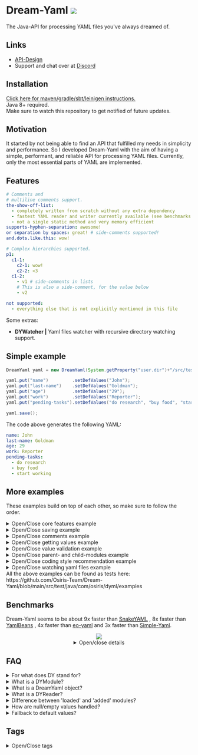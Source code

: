 # Dream-Yaml [![](https://jitpack.io/v/Osiris-Team/Dream-Yaml.svg)](https://jitpack.io/#Osiris-Team/Dream-Yaml)
The Java-API for processing YAML files you've always dreamed of.
## Links
 - [API-Design](DESIGN.md)
 - Support and chat over at [Discord](https://discord.com/invite/GGNmtCC)
## Installation
[Click here for maven/gradle/sbt/leinigen instructions.](https://jitpack.io/#Osiris-Team/Dream-Yaml/LATEST) <br>
Java 8+ required. <br>
Make sure to watch this repository to get notified of future updates. <br>
## Motivation
It started by not being able to find an API that fulfilled my needs in simplicity and performance.
So I developed Dream-Yaml with the aim of having a simple, performant, and reliable API for processing YAML files.
Currently, only the most essential parts of YAML are implemented.
## Features
```YAML
# Comments and
# multiline comments support.
the-show-off-list: 
  - completely written from scratch without any extra dependency
  - fastest YAML reader and writer currently available (see benchmarks below)
  - not a single static method and very memory efficient
supports-hyphen-separation: awesome! 
or separation by spaces: great! # side-comments supported!
and.dots.like.this: wow!

# Complex hierarchies supported.
p1:
  c1-1:
    c2-1: wow!
    c2-2: <3
  c1-2:
    - v1 # side-comments in lists
    # This is also a side-comment, for the value below
    - v2

not supported:
  - everything else that is not explicitly mentioned in this file
```
Some extras:
 - **DYWatcher |** Yaml files watcher with recursive directory watching support.
## Simple example
```java
DreamYaml yaml = new DreamYaml(System.getProperty("user.dir")+"/src/test/simple-example.yml");

yaml.put("name")         .setDefValues("John");
yaml.put("last-name")    .setDefValues("Goldman");
yaml.put("age")          .setDefValues("29");
yaml.put("work")         .setDefValues("Reporter");
yaml.put("pending-tasks").setDefValues("do research", "buy food", "start working");

yaml.save();
```
The code above generates the following YAML:
```yaml
name: John
last-name: Goldman
age: 29
work: Reporter
pending-tasks: 
  - do research
  - buy food
  - start working
```
## More examples
These examples build on top of each other, so make sure to follow the order.
<details>
  <summary>Open/Close core features example</summary>
<pre lang="java">
DreamYaml yaml = new DreamYaml(System.getProperty("user.dir")+"/src/test/advanced-example.yml");
// yaml.load() is not needed, because autoLoad is true by default and loads your file automatically in the constructor above

yaml.put("name")         .setDefValues(new DYValue("John", "Value-Comment")).setDefComments("Key-Comment");
yaml.put("last-name")    .setDefValues("Goldman");
yaml.put("age")          .setDefValues("29");
yaml.put("work")         .setDefValues("Reporter");
yaml.put("pending-tasks").setDefValues("do research", "buy food", "start working");

yaml.saveAndLoad();

DYModule getNameModule = yaml.get("name"); // Method for retrieving modules by their keys
yaml.add("new-module"); // Adds a new module, with null value. Throws exception if the key already exists
yaml.remove("new-module"); // Removes the module. Note that this also will remove it from the file.
yaml.replace(getNameModule, new DYModule("first-name").setDefValues("JOHNY")) // First parameter should be the module to replace. Second the new module.
</pre>
<pre lang="yaml">
# Key-Comment
first-name: JOHNY # Value-Comment
last-name: Goldman
age: 29
work: Reporter
pending-tasks: 
  - do research
  - buy food
  - start working
</pre>
</details>

<details>
  <summary>Open/Close saving example</summary>
<pre lang="java">
DreamYaml yaml = new DreamYaml(System.getProperty("user.dir") + "/src/test/saving-example.yml");

// SCENARIO 1:
// Lets imagine this file contains tons of information but we only want to modify/update that one section and keep the rest.
// For that we simply add that section into memory and edit it: 
yaml.get("work").setValues("Developer");
// And save the file:
yaml.save(); // Note that stuff that isn't supported by DreamYaml wont be parsed and thus removed from the file after you save it!
// Just as simple as that!

// SCENARIO 2:
// Lets imagine another scenario where this file contains a lot of unnecessary stuff we want to get rid of
// and add other data instead.
// For that we (again) add the modules first:
DYModule firstName = yaml.add("name").setDefValues("John");
DYModule lastName = yaml.add("last-name").setDefValues("Goldman");
DYModule age = yaml.add("age").setDefValues("29");
// Then save it with 'overwrite' true:
yaml.save(true);
// That's it!
</pre>
</details>

<details>
  <summary>Open/Close comments example</summary>
<pre lang="java">
DreamYaml yaml = new DreamYaml(System.getProperty("user.dir") + "/src/test/comments-example.yml");

DYModule firstName = yaml.put("name").setDefValues("John").setComments("You can insert your", "multiline comments like this.");
DYModule lastName = yaml.put("last-name").setDefValues("Goldman").setComments(
        "This is a multiline comment \n" +
                "separated by javas \n" +
                "next line character!");
DYModule age = yaml.put("age").setDefValues(new DYValue(29).setComment("This is a side-comment/value-comment"))
        .setComments("This is a single line comment.");
DYModule work = yaml.put("work").setDefValues("Reporter");
DYModule parent = yaml.put("p1", "c2", "c3").setComments("Comments in", "a hierarchy.");

yaml.saveAndLoad();

// How to get comments?
firstName.getComments(); // Returns this modules key/top-comments
age.getValue().getComment(); // Returns this modules, values/side-comment
</pre>
<pre lang="yaml">
# You can insert your
# multiline comments like this.
name: John
# This is a multiline comment
# separated by javas
# next line character!
last-name: Goldman
# This is a single line comment.
age: 29 # This is a side-comment/value-comment
work: Reporter
p1:
  c2:
      # Comments in
      # a hierarchy.
      c3:
</pre>
</details>

<details>
  <summary>Open/Close getting values example</summary>
<pre lang="java">
DreamYaml yaml = new DreamYaml(System.getProperty("user.dir") + "/src/test/getting-values-example.yml");

DYModule firstName = yaml.put("name").setDefValues("John").setComments("Everything about getting values.");
DYModule lastName = yaml.put("last-name").setDefValues("Goldman");
DYModule age = yaml.put("age").setDefValues("29");
DYModule work = yaml.put("work").setDefValues("Reporter");
DYModule pendingTasks = yaml.put("pending-tasks").setDefValues("research", "1234", "start working");

yaml.saveAndLoad(); // Since the file got reset, we need to reload it after saving it

// Getting module details
String key = firstName.getFirstKey(); // name // Returns the first key.
String keyI = firstName.getKeyByIndex(0); // name // Returns the key by given index. More on this in later examples.
Object value = firstName.getValue(); // John // Returns the 'real' value from the yaml file at the time when load() was called.
Object valueI = firstName.getValueByIndex(0); // John // Returns the value by given index.
Object defaultValue = firstName.getDefValue(); // John // Returns the default value
Object defaultValueI = firstName.getDefValueByIndex(0); // John // Returns the default value
String comment = firstName.getComment(); // Everything about... // Returns the first comment.
String commentI = firstName.getCommentByIndex(0); // Everything about... // Returns the comment by given index.

// All the methods below return the 'real' values at the time when load() was called.
DYValue firstNameValue = firstName.getValue(); // This is never null, and acts as a container for the actual string value
String firstNameAsString = firstName.asString(); // Can be null if there is no actual string value
int ageAsInt = age.asInt();
List<DYValue> pendingTasksValues = pendingTasks.getValues();
List<String> pendingTasksStrings = pendingTasks.asStringList();
// You can also get each value from the list as an independent object
String listIndex0 = pendingTasks.asString(0);
int listIndex1 = pendingTasks.asInt(1);
char[] listIndex2 = pendingTasks.asCharArray(2);

// Finding and getting a module by its keys
DYModule firstNameModuleByKeys = yaml.get("name"); // Returns the module from the permanent added modules list
DYModule firstNameLoadedModuleByKeys = yaml.get("name"); // Returns the module from the temporary loaded modules list, at the time load() was called
</pre>
<pre lang="yaml">
# Everything about getting values.
name: John
last-name: Goldman
age: 29
work: Reporter
pending-tasks:
  - research
  - 1234
  - start working
</pre>
</details>

<details>
  <summary>Open/Close value validation example</summary>
<pre lang="java">
DreamYaml yaml = new DreamYaml(System.getProperty("user.dir") + "/src/test/value-validation-example.yml");
DYModule module = yaml.put("is-valid").setDefValues("false");
yaml.saveAndLoad(); // It could be that the file is empty and the default value doesn't exist yet.

if (!module.asBoolean())
    System.err.println("Invalid value '" + module.getValue().asBoolean() + "' at " + module.getKeys() + " Corrected to -> '" + module.setValues("true").getValue().asBoolean() + "'");

yaml.save(true); // Remember to save and update the file, after doing the correction.
</pre>
<pre lang="yaml">
# BEFORE CORRECTION:
is-valid: false
# AFTER CORRECTION:
is-valid: true
</pre>
</details>

<details>
  <summary>Open/Close parent- and child-modules example</summary>
<pre lang="java">
DreamYaml yaml = new DreamYaml(System.getProperty("user.dir") + "/src/test/parent-example.yml");

DYModule p1 = yaml.put("p1").setComments("Create a more complex yaml file", "with multiple parents and children.");
DYModule p1C1 = yaml.put("p1", "c1").setDefValues("You can arrange your");
DYModule p1C2 = yaml.put("p1", "c2").setDefValues("keys and values");
DYModule p1C3 = yaml.put("p1", "c3").setDefValues("as you like!");
DYModule p2C3 = yaml.put("p2", "c1", "c2", "c3").setDefValues("awesome!"); // Always order objects from parent to child, otherwise you will get errors!
// DYModule notAllowed = yaml.addDef("p2", "c1", "c2"); <- ERROR because you try to access c2 even though c3 already was added
// If you want to access the child's values you need to pass them one after another like this:
DYModule p3C1 = yaml.put("p3", "c1").setDefValues("v1");
DYModule p3C2 = yaml.put("p3", "c1", "c2").setDefValues("v2");
DYModule p3C3 = yaml.put("p3", "c1", "c2", "c3").setDefValues("v3");

yaml.saveAndLoad();
// You can get a parents child modules easily through:
p1.getChildModules();
// Return a childs parent is also easy:
p1C1.getParentModule();
</pre>
<pre lang="yaml">
# Create a more complex yaml file
# with multiple parents and children.
p1:
  c1: You can arrange your
  c2: keys and values
  c3: as you like!
p2:
  c1:
    c2:
      c3: awesome!
p3:
  c1: v1
    c2: v2
      c3: v3
</pre>
</details>
 
 <details>
  <summary>Open/Close coding style recommendation example</summary>
<pre lang="java">
/**
 * Recommendation how to use the DreamYaml api.
 */
public class CodingStyleExample {

    // If you only got a few modules and you want quick access across your code, you can add them as static fields and load your yaml file once at startup
    // If you also want to keep this values up to date you can add a DYWatcher with an DYAction which does that.
    public static DYModule FIRST_NAME;
    public static DYModule LAST_NAME;
    public static DYModule AGE;
    public static DYModule PROFESSION;

    // If you prefer encapsulating the modules you can do so, but remember that you will have to load your yaml file every time you create this class
    // This will ensure you always are using the latest values.
    private DYModule firstName;
    private DYModule lastName;
    private DYModule age;
    private DYModule work;

    public CodingStyleExample() throws Exception {
        DreamYaml yaml = new DreamYaml(System.getProperty("user.dir") + "/src/test/coding-style-example.yml");
        //yaml.load(); // We don't need to call this, since autoLoad is enabled by default.
        yaml.reset(); // DO NOT CALL THIS IN PRODUCTION, IT WILL REMOVE ALL THE INFORMATION FROM YOUR YAML FILE!
        // I am doing this only for the sake of testing!

        FIRST_NAME = yaml.put("name").setDefValues("John");
        LAST_NAME = yaml.put("last-name").setDefValues("Goldman");
        AGE = yaml.put("age").setDefValues("29");
        PROFESSION = yaml.put("work").setDefValues("Reporter");

        firstName = yaml.put("encapsulated", "name").setDefValues("John");
        lastName = yaml.put("encapsulated", "last-name").setDefValues("Goldman");
        age = yaml.put("encapsulated", "age").setDefValues("29");
        work = yaml.put("encapsulated", "work").setDefValues("Reporter");

        yaml.save(true);
    }

    // Getters for encapsulated modules:

    public DYModule getFirstName() {
        return firstName;
    }

    public DYModule getLastName() {
        return lastName;
    }

    public DYModule getAge() {
        return age;
    }

    public DYModule getWork() {
        return work;
    }
}
</pre>
<pre lang="yaml">
name: John
last-name: Goldman
age: 29
work: Reporter
encapsulated:
  name: John
  last-name: Goldman
  age: 29
  work: Reporter
</pre>
</details>

 <details>
  <summary>Open/Close watching yaml files example</summary>
<pre lang="java">
// First we create two yaml files with some data
DreamYaml yaml1 = new DreamYaml(System.getProperty("user.dir") + "/src/test/watcher-1-example.yml");
yaml1.load();
DYModule firstName1 = yaml1.put("name").setDefValues("John");
yaml1.save(true);

DreamYaml yaml2 = new DreamYaml(System.getProperty("user.dir") + "/src/test/watcher-2-example.yml");
yaml2.load();
DYModule firstName2 = yaml2.put("name").setDefValues("John");
yaml2.save(true);


// Create a watcher. Note that by default it will watch the complete, user directory in which this jar is located and its subdirectories.
DYWatcher watcher = new DYWatcher();  // You can specify a custom directory to watch by: DYWatcher watcher = new DYWatcher("C:your/custom/directory/path/here");
watcher.start(); // Starts the watcher in its own new thread.

// Add the files we want to watch
watcher.addYaml(yaml1);
watcher.addYaml(yaml2);

// Create the action we want to perform when these files change
DYAction action1 = new DYAction();
action1.setRunnable(() -> {
// This action will reload every config watched by the watcher when its changed
try {
        action1.getYaml().load();
        System.out.println("The " + action1.getYaml().getFile().getName() + " file was modified! Event kind: " + action1.getEventKind());
    } catch (Exception e) {
        e.printStackTrace();
    }
   });

// Besides, you can create an action for a specific yaml file, by simply adding that file to the actions constructor
DYAction action2 = new DYAction(yaml2);
action2.setRunnable(() -> {
   // Displays a message when the file gets modified. For more events see StandardWatchEventKinds.
    if (action2.getEventKind().equals(StandardWatchEventKinds.ENTRY_MODIFY))
        System.out.println("This is a specific message for the file yaml2(" + action2.getYaml().getFile().getName() + "), that it was modified!");
});

// Add the actions to the watcher
watcher.addAction(action1);
watcher.addAction(action2);

// That's it. Now we run some test to see if it works:
System.out.println("\nUser modifies yaml1:");
firstName1.setValues("Pete"); // Imagine that this change is done by a person
yaml1.save(); // In this moment the file gets modified

System.out.println("\nUser modifies yaml2:");
firstName2.setValues("Pete"); // Imagine that this change is done by a person
yaml2.save(); // In this moment the file gets modified
</pre>
</details>
All the above examples can be found as tests here: https://github.com/Osiris-Team/Dream-Yaml/blob/main/src/test/java/com/osiris/dyml/examples

## Benchmarks
Dream-Yaml seems to be about 9x faster than [SnakeYAML](https://bitbucket.org/asomov/snakeyaml/src/master/)
, 8x faster than [YamlBeans](https://github.com/EsotericSoftware/yamlbeans)
, 4x faster than [eo-yaml](https://github.com/decorators-squad/eo-yaml)
 and 3x faster than [Simple-Yaml](https://github.com/Carleslc/Simple-YAML).
<div align="center">
  <img src="https://i.imgur.com/rupU0Ea.png">
<details>
  <summary>Open/close details</summary>
<img src="https://i.imgur.com/Dvob5Ly.png">
</details>
</div>

## FAQ
<div>
<details>
  <summary>For what does DY stand for?</summary>
DreamYaml.
</details>
<details>
  <summary>What is a DYModule?</summary>
It is the in-memory representation of a yaml section. For example 'name: John' is one module. It has the key 'name' and the value 'John'.
</details>
<details>
  <summary>What is a DreamYaml object?</summary>
It is the in-memory representation of the full yaml file and contains all of the modules, which can be accessed by their keys.
</details>
<details>
  <summary>What is a DYReader?</summary>
It is responsible for reading the yaml file and parsing its objects into modules, which then get added to the DreamYaml object.
These are named 'loaded modules' by the way.
</details>
<details>
  <summary>Difference between 'loaded' and 'added' modules?</summary>
The only difference, is that loaded modules cannot have default values set.
They are basically the raw output from your yaml file. Added modules get created when you call the add() method. Their initial value is taken from the  
loaded module with the same keys.
</details>
<details>
  <summary>How are null/empty values handled?</summary>
<pre>
parent:
  key1:               # this value is null
  key2: ~             # not null, but a string
  key3: null          # not null, but a string
  key5: "null"        # not null, but a string
  key5: ""            # this value is null (note that if you disable the remove quotes post-processing option, this is a string("") and not empty, otherwise this gets turned into a null value)
</pre>
To sum it up: <b>Empty values do NOT exist. Null values exist. </b>
Note that null values are removed from the modules values list, in the post-processing part while parsing the yaml file.
You can disable it though, if you want.
</details>
<details>
  <summary>Fallback to default values?</summary>
When the 'real value' is null, return the default value.
This feature is enabled by default. You can change it for each individual module.
</details>
</div>

## Tags
<div>
<details>
  <summary>Open/Close tags</summary>
Tags are used to make this repository easier to find for others. <br>
yaml javascript
yaml java library
yaml java map
yaml java map example
yaml java list
yaml java api
yaml javascript example
yaml java code generation
yaml java spring
java yaml array
yaml and java
java yaml arraylist
yaml annotations java
java yaml anchors
java yaml auslesen
yaml string array java
load a yaml file java
read a yaml file java
yaml java boolean
java yaml binding
java yaml build
java yaml bean
yaml java spring boot
best yaml java library
java best yaml parser
yaml bigdecimal java
yaml java class
yaml java configuration
yaml java create
java yaml configuration library
java yaml config example
yaml checker java
java yaml cannot create property
yaml java doc
yaml java dictionary
yaml deserialize java
yaml deserialization java
java yaml dump to file
yaml diff java
java yaml default value
java yaml dump options
yaml java example
yaml java enums
yaml en java
yaml escape java
java yaml einlesen
yaml parser java example
yaml java jackson example
java yaml file reader
yaml for java
yaml files java
yaml for java configuration
java yaml file writer
java yaml framework
yaml flatten java
yaml factory java
yaml java github
yaml java generator
yaml generate java class
java yaml get value
yaml generate java
swagger yaml generate java
openapi yaml generate java
yaml java hashmap
yaml to html java
heroku yml java
yaml java.io.ioexception stream closed
yaml in java
java yaml inheritance
java yaml import
yaml interface java
java yaml implementation
yaml iterator java
read yaml in java
yaml java jackson
yaml java json
yaml parser java jackson
yaml to json java library
java yaml vs json
java yaml to json jackson
yaml file to json java
kubernetes yaml java_opts
java kubernetes yaml
java yaml key value
yaml java lib
yaml java list of objects
java.lang.illegalargumentexception could not resolve placeholder yml
yaml.load java
java yaml list example
java yaml libraries
yaml java maven
yaml java mapping
java yaml map of objects
java yaml merge
java yaml mapper
java yaml maven dependency
yaml java.nio.charset.malformedinputexception input length = 1
java yaml ignore null
java yaml nested objects
yaml nested java
yaml caused by java.nio.charset.malformedinputexception input length = 1
java yaml dot notation
java yaml dump ignore null
yaml java object
yaml java_opts
java yaml output
java yaml override
yaml or java
yaml to java online
yaml parser java online
yaml java parser
yaml java properties
yaml java parser example
yaml java parsing
yaml java pojo
java yaml parser jackson
java yaml properties example
java yaml parser library
yaml query java
yaml java reader
yaml java rest
java yaml read list
java yaml reader library
yaml file reader java
yaml config reader java
java read yaml properties
java read yaml configuration file
yaml java set
yaml java snakeyaml
java yaml schema validator
yaml schema java
java yaml snakeyaml example
yaml java tutorial
java yaml to json
yaml to java
yaml to java object
java yaml to map
yaml to java class
java yaml to properties
yaml class java.util.linkedhashmap cannot be cast to class
java use yaml
yaml java.lang.classcastexception java.util.linkedhashmap cannot be cast to
yaml to java.util.properties
java update yaml file
read yaml using java
generate yaml using java
java update yaml
yaml validator java
java yaml vs properties
java yaml variables
java yaml @value
java yaml writer
yaml with java
java yaml parser with comments
yaml file writer java
read yaml with java
use yaml with java
read yaml in java with jackson
write yaml in java with jackson
yaml to xml java
yaml xpath java
java yaml vs xml
yaml java 11
java yaml 1.2 parser
java yaml 1.2
yaml 2 java
openapi 3 yaml to java
java 8 yaml parser
java 8 yaml
</details>
</div>
